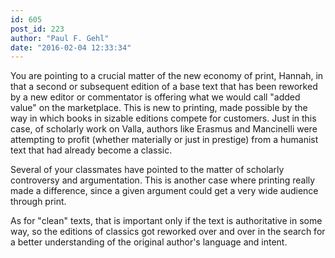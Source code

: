 ```yaml
---
id: 605
post_id: 223
author: "Paul F. Gehl"
date: "2016-02-04 12:33:34"
---
```

You are pointing to a crucial matter of the new economy of print, Hannah, in that a second or subsequent edition of a base text that has been reworked by a new editor or commentator is offering what we would call "added value" on the marketplace. This is new to printing, made possible by the way in which books in sizable editions compete for customers. Just in this case, of scholarly work on Valla, authors like Erasmus and Mancinelli were attempting to profit (whether materially or just in prestige) from a humanist text that had already become a classic. 





Several of your classmates have pointed to the matter of scholarly controversy and argumentation. This is another case where printing really made a difference, since a given argument could get a very wide audience through print.



As for "clean" texts, that is important only if the text is authoritative in some way, so the editions of classics got reworked over and over in the search for a better understanding of the original author's language and intent.
